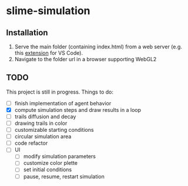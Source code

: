 # slime-simulation

## Installation
1. Serve the main folder (containing index.html) from a web server (e.g. this [extension](https://marketplace.visualstudio.com/items?itemName=ritwickdey.LiveServer) for VS Code).
2. Navigate to the folder url in a browser supporting WebGL2

## TODO

This project is still in progress. Things to do:
- [ ] finish implementation of agent behavior
- [x] compute simulation steps and draw results in a loop
- [ ] trails diffusion and decay
- [ ] drawing trails in color
- [ ] customizable starting conditions
- [ ] circular simulation area
- [ ] code refactor
- [ ] UI
    - [ ] modify simulation parameters
    - [ ] customize color plette
    - [ ] set initial conditions
    - [ ] pause, resume, restart simulation